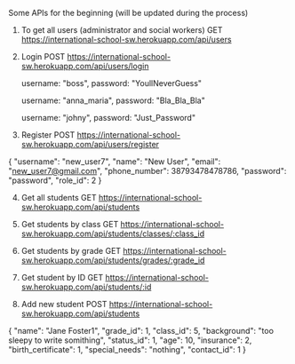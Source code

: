 Some APIs for the beginning (will be updated during the process)

1. To get all users (administrator and social workers)
GET    https://international-school-sw.herokuapp.com/api/users

2. Login 
POST  https://international-school-sw.herokuapp.com/api/users/login

    username: "boss", 
    password: "YoullNeverGuess"

    username: "anna_maria", 
    password: "Bla_Bla_Bla"

    username: "johny", 
    password: "Just_Password"

3. Register 
POST  https://international-school-sw.herokuapp.com/api/users/register

{
	"username": "new_user7", 
  "name": "New User", 
  "email": "new_user7@gmail.com", 
  "phone_number": 38793478478786, 
  "password": "password",
	"role_id": 2
}

4. Get all students
GET https://international-school-sw.herokuapp.com/api/students

5. Get students by class
GET https://international-school-sw.herokuapp.com/api/students/classes/:class_id

6. Get students by grade
GET https://international-school-sw.herokuapp.com/api/students/grades/:grade_id

7. Get student by ID
GET https://international-school-sw.herokuapp.com/api/students/:id

8. Add new student
POST https://international-school-sw.herokuapp.com/api/students

{
  "name": "Jane Foster1",
  "grade_id": 1,
  "class_id": 5,
  "background": "too sleepy to write somithing",
  "status_id": 1,
  "age": 10,
  "insurance": 2,
  "birth_certificate": 1,
  "special_needs": "nothing",
  "contact_id": 1
}